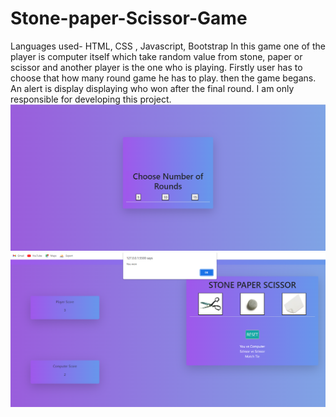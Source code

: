 # Stone-paper-Scissor-Game
Languages used- HTML, CSS , Javascript, Bootstrap
In this game one of the player is computer itself which take random value from stone, paper or scissor and another player is the one who is playing.
Firstly user has to choose that how many round game he has to play. then the game begans.
An alert is display displaying who won after the final round.
I am only responsible for developing this project.
<img src="https://github.com/NikitaGupta-17/Stone-paper-Scissor-Game/blob/main/Inital%20view.png">
<img src="https://github.com/NikitaGupta-17/Stone-paper-Scissor-Game/blob/main/s2.png">
